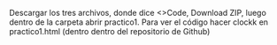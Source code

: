 Descargar los tres archivos, donde dice <>Code, Download ZIP, luego dentro de la carpeta abrir practico1.
Para ver el código hacer clockk en practico1.html (dentro dentro del repositorio de Github) 
